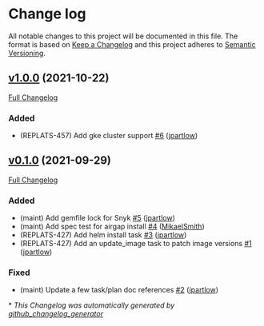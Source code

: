 # Change log

All notable changes to this project will be documented in this file. The format is based on [Keep a Changelog](http://keepachangelog.com/en/1.0.0/) and this project adheres to [Semantic Versioning](http://semver.org).

## [v1.0.0](https://github.com/puppetlabs/puppetlabs-pam_tools/tree/v1.0.0) (2021-10-22)

[Full Changelog](https://github.com/puppetlabs/puppetlabs-pam_tools/compare/v0.1.0...v1.0.0)

### Added

- \(REPLATS-457\) Add gke cluster support [\#6](https://github.com/puppetlabs/puppetlabs-pam_tools/pull/6) ([jpartlow](https://github.com/jpartlow))

## [v0.1.0](https://github.com/puppetlabs/puppetlabs-pam_tools/tree/v0.1.0) (2021-09-29)

[Full Changelog](https://github.com/puppetlabs/puppetlabs-pam_tools/compare/3b0cbf47115c941274dd7c3b35df2941e2b9b4c5...v0.1.0)

### Added

- \(maint\) Add gemfile lock for Snyk [\#5](https://github.com/puppetlabs/puppetlabs-pam_tools/pull/5) ([jpartlow](https://github.com/jpartlow))
- \(maint\) Add spec test for airgap install [\#4](https://github.com/puppetlabs/puppetlabs-pam_tools/pull/4) ([MikaelSmith](https://github.com/MikaelSmith))
- \(REPLATS-427\) Add helm install task [\#3](https://github.com/puppetlabs/puppetlabs-pam_tools/pull/3) ([jpartlow](https://github.com/jpartlow))
- \(REPLATS-427\) Add an update\_image task to patch image versions [\#1](https://github.com/puppetlabs/puppetlabs-pam_tools/pull/1) ([jpartlow](https://github.com/jpartlow))

### Fixed

- \(maint\) Update a few task/plan doc references [\#2](https://github.com/puppetlabs/puppetlabs-pam_tools/pull/2) ([jpartlow](https://github.com/jpartlow))



\* *This Changelog was automatically generated by [github_changelog_generator](https://github.com/github-changelog-generator/github-changelog-generator)*
